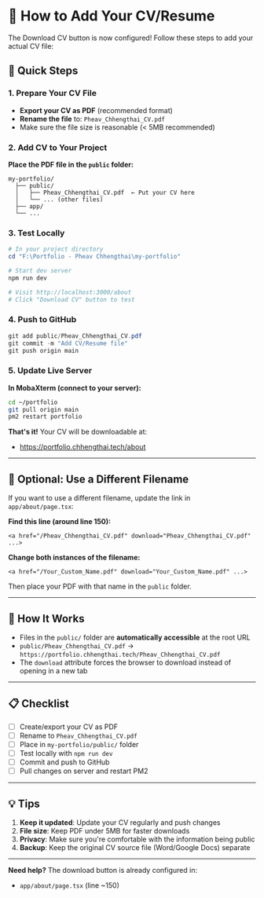 # 📄 How to Add Your CV/Resume

The Download CV button is now configured! Follow these steps to add your actual CV file:

## 🎯 Quick Steps

### 1. Prepare Your CV File

- **Export your CV as PDF** (recommended format)
- **Rename the file** to: `Pheav_Chhengthai_CV.pdf`
- Make sure the file size is reasonable (< 5MB recommended)

### 2. Add CV to Your Project

**Place the PDF file in the `public` folder:**

```
my-portfolio/
  ├── public/
  │   ├── Pheav_Chhengthai_CV.pdf  ← Put your CV here
  │   └── ... (other files)
  ├── app/
  └── ...
```

### 3. Test Locally

```powershell
# In your project directory
cd "F:\Portfolio - Pheav Chhengthai\my-portfolio"

# Start dev server
npm run dev

# Visit http://localhost:3000/about
# Click "Download CV" button to test
```

### 4. Push to GitHub

```powershell
git add public/Pheav_Chhengthai_CV.pdf
git commit -m "Add CV/Resume file"
git push origin main
```

### 5. Update Live Server

**In MobaXterm (connect to your server):**

```bash
cd ~/portfolio
git pull origin main
pm2 restart portfolio
```

**That's it!** Your CV will be downloadable at:
- https://portfolio.chhengthai.tech/about

---

## 🎨 Optional: Use a Different Filename

If you want to use a different filename, update the link in `app/about/page.tsx`:

**Find this line (around line 150):**
```tsx
<a href="/Pheav_Chhengthai_CV.pdf" download="Pheav_Chhengthai_CV.pdf" ...>
```

**Change both instances of the filename:**
```tsx
<a href="/Your_Custom_Name.pdf" download="Your_Custom_Name.pdf" ...>
```

Then place your PDF with that name in the `public` folder.

---

## 🔗 How It Works

- Files in the `public/` folder are **automatically accessible** at the root URL
- `public/Pheav_Chhengthai_CV.pdf` → `https://portfolio.chhengthai.tech/Pheav_Chhengthai_CV.pdf`
- The `download` attribute forces the browser to download instead of opening in a new tab

---

## 📋 Checklist

- [ ] Create/export your CV as PDF
- [ ] Rename to `Pheav_Chhengthai_CV.pdf`
- [ ] Place in `my-portfolio/public/` folder
- [ ] Test locally with `npm run dev`
- [ ] Commit and push to GitHub
- [ ] Pull changes on server and restart PM2

---

## 💡 Tips

1. **Keep it updated**: Update your CV regularly and push changes
2. **File size**: Keep PDF under 5MB for faster downloads
3. **Privacy**: Make sure you're comfortable with the information being public
4. **Backup**: Keep the original CV source file (Word/Google Docs) separate

---

**Need help?** The download button is already configured in:
- `app/about/page.tsx` (line ~150)
